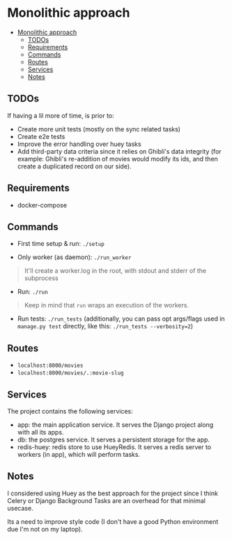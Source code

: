 # Monolithic approach 

- [Monolithic approach](#monolithic-approach)
  - [TODOs](#todos)
  - [Requirements](#requirements)
  - [Commands](#commands)
  - [Routes](#routes)
  - [Services](#services)
  - [Notes](#notes)
## TODOs

If having a lil more of time, is prior to:
 - Create more unit tests (mostly on the sync related tasks) 
 - Create e2e tests 
 - Improve the error handling over huey tasks
 - Add third-party data criteria since it relies on Ghibli's data integrity (for example: Ghibli's re-addition of movies would modify its ids, and then create a duplicated record on our side).
## Requirements

- docker-compose

## Commands

- First time setup & run: `./setup`

- Only worker (as daemon): `./run_worker`
> It'll create a worker.log in the root, with stdout and stderr of the subprocess

- Run: `./run`
> Keep in mind that `run` wraps an execution of the workers.

- Run tests: `./run_tests` (additionally, you can pass opt args/flags used in `manage.py test` directly, like this: `./run_tests --verbosity=2`)


## Routes

- `localhost:8000/movies`
- `localhost:8000/movies/.:movie-slug`

## Services

The project contains the following services:

- app: the main application service. It serves the Django project along with all its apps.
- db: the postgres service. It serves a persistent storage for the app.
- redis-huey: redis store to use HueyRedis. It serves a redis server to workers (in app), which will perform tasks.

## Notes

I considered using Huey as the best approach for the project since I think Celery or Django Background Tasks are an overhead for that minimal usecase.

Its a need to improve style code (I don't have a good Python environment due I'm not on my laptop).
